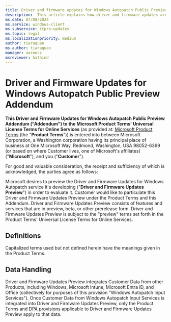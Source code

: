 ```yaml
---
title: Driver and firmware updates for Windows Autopatch Public Preview Addendum
description:  This article explains how driver and firmware updates are managed in Autopatch
ms.date: 07/08/2024
ms.service: windows-client
ms.subservice: itpro-updates
ms.topic: legal
ms.localizationpriority: medium
author: tiaraquan
ms.author: tiaraquan
manager: aaroncz
msreviewer: hathind
---
```


# Driver and Firmware Updates for Windows Autopatch Public Preview Addendum

**This Driver and Firmware Updates for Windows Autopatch Public Preview Addendum ("Addendum") to the Microsoft Product Terms' Universal License Terms for Online Services** (as provided at: [Microsoft Product Terms](https://www.microsoft.com/licensing/terms/product/ForOnlineServices/all)  (the "**Product Terms**")) is entered into between Microsoft Corporation, a Washington corporation having its principal place of business at One Microsoft Way, Redmond, Washington, USA 98052-6399 (or based on where Customer lives, one of Microsoft's affiliates) ("**Microsoft**"), and you ("**Customer**").

For good and valuable consideration, the receipt and sufficiency of which is acknowledged, the parties agree as follows:

Microsoft desires to preview the Driver and Firmware Updates for Windows Autopatch service it's developing ("**Driver and Firmware Updates Preview**") in order to evaluate it. Customer would like to particulate this Driver and Firmware Updates Preview under the Product Terms and this Addendum. Driver and Firmware Updates Preview consists of features and services that are in preview, beta, or other prerelease form. Driver and Firmware Updates Preview is subject to the "preview" terms set forth in the Product Terms' Universal License Terms for Online Services.

## Definitions

Capitalized terms used but not defined herein have the meanings given in the Product Terms.

## Data Handling

Driver and Firmware Updates Preview integrates Customer Data from other Products, including Windows, Microsoft Intune, Microsoft Entra ID, and Office (collectively for purposes of this provision "Windows Autopatch Input Services"). Once Customer Data from Windows Autopatch Input Services is integrated into Driver and Firmware Updates Preview, only the Product Terms and [DPA provisions](https://www.microsoft.com/licensing/terms/product/Glossary/all) applicable to Driver and Firmware Updates Preview apply to that data.
